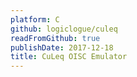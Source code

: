 ```yaml
---
platform: C
github: logiclogue/culeq
readFromGithub: true
publishDate: 2017-12-18
title: CuLeq OISC Emulator
---
```

